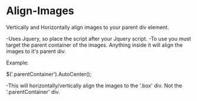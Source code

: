 # Align-Images
Vertically and Horizontally align images to your parent div element. 

-Uses Jquery, so place the script after your Jquery script.
-To use you must target the parent container of the images. Anything inside it will align the images to it's parent div.

Example:
<div class="parentContainer">
<div class="box"><img src=""/></div>
<div class="box"><img src=""/></div>
<div class="box"><img src=""/></div>
</div>
$('.parentContainer').AutoCenter();

-This will horizontally/vertically align the images to the '.box' div. Not the '.parentContainer' div.
